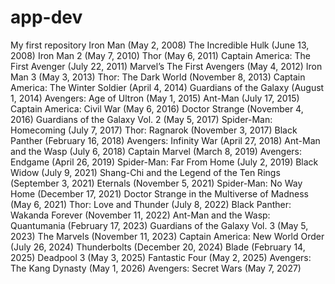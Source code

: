 # app-dev
My first repository
Iron Man (May 2, 2008)
The Incredible Hulk (June 13, 2008)
Iron Man 2 (May 7, 2010)
Thor (May 6, 2011)
Captain America: The First Avenger (July 22, 2011)
Marvel’s The First Avengers (May 4, 2012)
Iron Man 3 (May 3, 2013)
Thor: The Dark World (November 8, 2013)
Captain America: The Winter Soldier (April 4, 2014)
Guardians of the Galaxy (August 1, 2014)
Avengers: Age of Ultron (May 1, 2015)
Ant-Man (July 17, 2015)
Captain America: Civil War (May 6, 2016)
Doctor Strange (November 4, 2016)
Guardians of the Galaxy Vol. 2 (May 5, 2017)
Spider-Man: Homecoming (July 7, 2017)
Thor: Ragnarok (November 3, 2017)
Black Panther (February 16, 2018)
Avengers: Infinity War (April 27, 2018)
Ant-Man and the Wasp (July 6, 2018)
Captain Marvel (March 8, 2019)
Avengers: Endgame (April 26, 2019)
Spider-Man: Far From Home (July 2, 2019)
Black Widow (July 9, 2021)
Shang-Chi and the Legend of the Ten Rings (September 3, 2021)
Eternals (November 5, 2021)
Spider-Man: No Way Home (December 17, 2021)
Doctor Strange in the Multiverse of Madness (May 6, 2021)
Thor: Love and Thunder (July 8, 2022)
Black Panther: Wakanda Forever (November 11, 2022)
Ant-Man and the Wasp: Quantumania (February 17, 2023)
Guardians of the Galaxy Vol. 3 (May 5, 2023)
The Marvels (November 11, 2023)
Captain America: New World Order (July 26, 2024)
Thunderbolts (December 20, 2024)
Blade (February 14, 2025)
Deadpool 3 (May 3, 2025)
Fantastic Four (May 2, 2025)
Avengers: The Kang Dynasty (May 1, 2026)
Avengers: Secret Wars (May 7, 2027)
